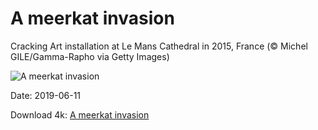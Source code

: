 # A meerkat invasion

Cracking Art installation at Le Mans Cathedral in 2015, France (© Michel GILE/Gamma-Rapho via Getty Images)

![A meerkat invasion](https://bing.com/th?id=OHR.CrackingArt_EN-US2386428540_UHD.jpg&rf=LaDigue_UHD.jpg&pid=hp&w=1024&h=576)

Date: 2019-06-11

Download 4k: [A meerkat invasion](https://bing.com/th?id=OHR.CrackingArt_EN-US2386428540_UHD.jpg&rf=LaDigue_UHD.jpg&pid=hp&w=3840&h=2160)

